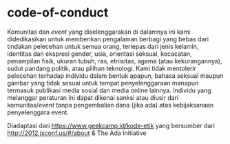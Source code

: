# code-of-conduct

Komunitas dan _event_ yang diselenggarakan di dalamnya ini kami didedikasikan untuk memberikan pengalaman berbagi yang  bebas dari tindakan pelecehan untuk semua orang, terlepas dari jenis kelamin, identitas  dan ekspresi gender, usia, orientasi seksual, kecacatan, penampilan fisik, ukuran tubuh, ras, etnisitas, agama (atau kekurangannya), sudut pandang politik, atau pilihan teknologi. Kami tidak mentolerir pelecehan terhadap individu dalam bentuk apapun, bahasa seksual maupun gambar yang tidak sesuai untuk tempat penyelenggaraan manapun termasuk publikasi media sosial dan media online lainnya. Individu yang melanggar peraturan ini dapat dikenai sanksi atau diusir dari komunitas/_event_ tanpa pengembalian dana (jika ada) atas kebijaksanaan penyelenggara event.

Diadaptasi dari https://www.geekcamp.id/kode-etik 
yang bersumber dari http://2012.jsconf.us/#/about & The Ada Initiative
